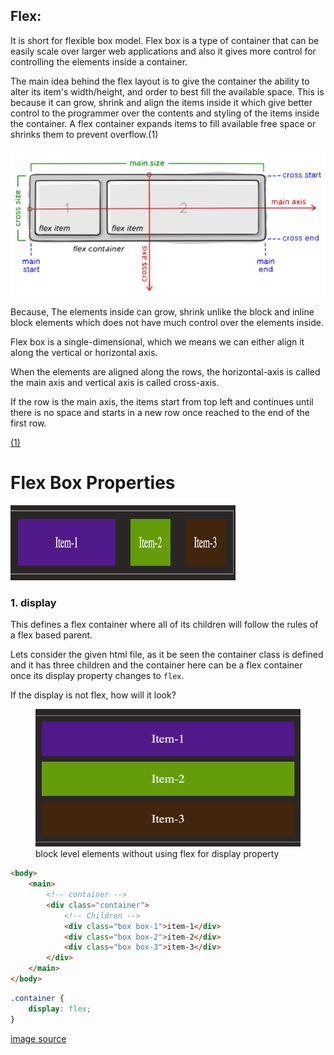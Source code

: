 ## Flex:

It is short for flexible box model.
Flex box is a type of container that can be easily scale over larger web applications and also it gives more control for controlling the elements inside a container.

The main idea behind the flex layout is to give the container the ability to alter its item's width/height, and order to best fill the available space.
This is because it can grow, shrink and align the items inside it which give better control to the programmer over the contents and styling of the items inside the container.
A flex container expands items to fill available free space or shrinks them to prevent overflow.(1)

<img src="./assets/flex.svg">

Because, The elements inside can grow, shrink unlike the block and inline block elements which does not have much control over the elements inside.

Flex box is a single-dimensional, which we means we can either align it along the vertical or horizontal axis.

When the elements are aligned along the rows, the horizontal-axis is called the main axis and vertical axis is called cross-axis.

If the row is the main axis, the items start from top left and continues until there is no space and starts in a new row once reached to the end of the first row.

<a href="https://css-tricks.com/snippets/css/a-guide-to-flexbox/#aa-basics-and-terminology" targe="_blank">(1)</a>

# Flex Box Properties

<img src="./assets/container.png" alt="container along with its children"
width="360" height="120">

### 1. display

This defines a flex container where all of its children will follow the rules of a flex based parent.

Lets consider the given html file, as it be seen the container class is defined and it has three children and the container here can be a flex container once its display property changes to `flex`.

If the display is not flex, how will it look?

<figure>
<img src="./assets/block.png" alt="description of block level elements" height="220" width="480" />
<figcaption>block level elements without using flex for display property</figcaption>
</figure>

```html
<body>
	<main>
		<!-- container -->
		<div class="container">
			<!-- Children -->
			<div class="box box-1">item-1</div>
			<div class="box box-2">item-2</div>
			<div class="box box-3">item-3</div>
		</div>
	</main>
</body>
```

```css
.container {
	display: flex;
}
```

<a href="https://css-tricks.com/snippets/css/a-guide-to-flexbox/#aa-basics-and-terminology" targe="_blank">image source</a>
